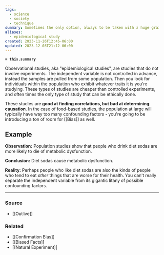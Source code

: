 ```yaml
---
tags:
  - science
  - society
  - technique
summary: Sometimes the only option, always to be taken with a huge grain of salt.
aliases:
  - epidemiological study
created: 2023-11-26T12:45-06:00
updated: 2023-12-03T21:12-06:00
---
```

**`= this.summary`**

Observational studies, aka "epidemiological studies", are studies that do not involve experiments. The independent variable is not controlled in advance, instead the samples are pulled from some population. Then you look for individuals within the population who exhibit whatever traits it is you're studying. These types of studies are cheaper than controlled experiments, and often times the only type of study that can be ethically done. 

These studies are **good at finding correlations, but bad at determining causation**. In the case of food-based studies, the population at large will typically have way too many confounding factors - you're going to be introducing a ton of room for [[Bias]] as well. 

## Example
**Observation:** Population studies show that people who drink diet sodas are more likely to die of metabolic dysfunction.

**Conclusion:** Diet sodas cause metabolic dysfunction. 

**Reality:** Perhaps people who like diet sodas are also the kinds of people who tend to eat *other* things that are worse for their health. You can't really separate the independent variable from its gigantic litany of possible confounding factors.

---
### Source
- [[Outlive]]

### Related
- [[Confirmation Bias]]
- [[Biased Facts]]
- [[Natural Experiment]]